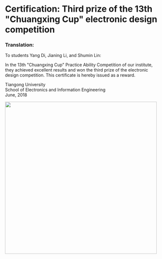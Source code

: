 # Certification:  Third prize of the 13th "Chuangxing Cup" electronic design competition

### Translation:




To students Yang Di, Jianing Li, and Shumin Lin:</br>

In the 13th "Chuangxing Cup" Practice Ability Competition of our institute, they achieved excellent results and won the third prize of the electronic design competition. This certificate is hereby issued as a reward.</br>


Tiangong University</br>
School of Electronics and Information Engineering</br>
June, 2018</br>
                             
                             
<img src="https://github.com/Ericdiii/PhD-Application/blob/main/image/Chuangxing_Cup.jpg" height="500"/> 


